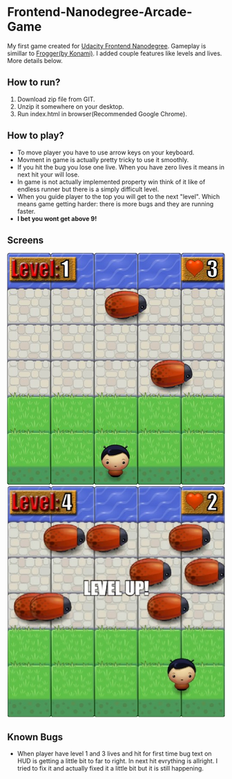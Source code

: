 # Frontend-Nanodegree-Arcade-Game

My first game created for [Udacity Frontend Nanodegree](https://www.udacity.com/nanodegree). Gameplay is simillar to [Frogger(by Konami)](https://en.wikipedia.org/wiki/Frogger). I added couple features like levels and lives. More details below.

## How to run?

1. Download zip file from GIT.
2. Unzip it somewhere on your desktop.
3. Run index.html in browser(Recommended Google Chrome).

## How to play?

	
* To move player you have to use arrow keys on your keyboard.
* Movment in game is actually pretty tricky to use it smoothly.
* If you hit the bug you lose one live. When you have zero lives it means in next hit your will lose.
* In game is not actually implemented property win think of it like of endless runner but there is a simply difficult level.
* When you guide player to the top you will get to the next "level". Which means game getting harder: there is more bugs and they are running faster.
* **I bet you wont get above 9!**

## Screens

![GameScreen1](https://github.com/Skora120/Frontend-Nanodegree-Arcade-Game-by-skora120/blob/master/readmeraw/img2.png?raw=true)
![GameScreen2](https://github.com/Skora120/Frontend-Nanodegree-Arcade-Game-by-skora120/blob/master/readmeraw/img1.png?raw=true)

## Known Bugs
* When player have level 1 and 3 lives and hit for first time bug text on HUD is getting a little bit to far to right. In next hit evrything is allright. I tried to fix it and actually fixed it a little bit but it is still happening.

